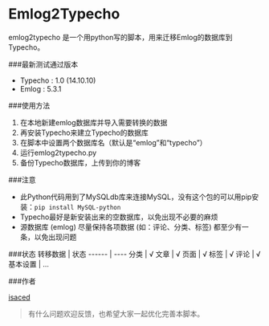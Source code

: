 Emlog2Typecho
=============

emlog2typecho 是一个用python写的脚本，用来迁移Emlog的数据库到Typecho。

###最新测试通过版本
- Typecho : 1.0 (14.10.10)
- Emlog : 5.3.1

###使用方法

1. 在本地新建emlog数据库并导入需要转换的数据
2. 再安装Typecho来建立Typecho的数据库
3. 在脚本中设置两个数据库名（默认是“emlog”和“typecho”）
4. 运行emlog2typecho.py
5. 备份Typecho数据库，上传到你的博客

###注意

- 此Python代码用到了MySQLdb库来连接MySQL，没有这个包的可以用pip安装：` pip install MySQL-python `
- Typecho最好是新安装出来的空数据库，以免出现不必要的麻烦
- 源数据库 (emlog) 尽量保持各项数据 (如：评论、分类、标签) 都至少有一条，以免出现问题

###状态
转移数据	| 状态
------	| ----
分类		| √ 
文章		| √ 
页面		| √ 
标签		| √
评论		| √
基本设置	| ...

###作者

[isaced](http://www.isaced.com)

> 有什么问题欢迎反馈，也希望大家一起优化完善本脚本。

